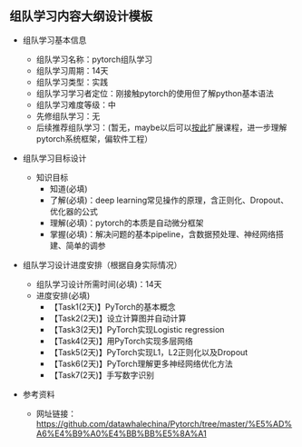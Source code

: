 ## 组队学习内容大纲设计模板
 * 组队学习基本信息
    * 组队学习名称：pytorch组队学习
    * 组队学习周期：14天
    * 组队学习类型：实践
    * 组队学习学习者定位：刚接触pytorch的使用但了解python基本语法
    * 组队学习难度等级：中
    * 先修组队学习：无
    * 后续推荐组队学习：(暂无，maybe以后可以[按此](<https://github.com/dlsys-course>)扩展课程，进一步理解pytorch系统框架，偏软件工程）
* 组队学习目标设计
    * 知识目标
        * 知道(必填)
        * 了解(必填)：deep learning常见操作的原理，含正则化、Dropout、优化器的公式
        * 理解(必填)：pytorch的本质是自动微分框架
        * 掌握(必填)：解决问题的基本pipeline，含数据预处理、神经网络搭建、简单的调参
* 组队学习设计进度安排（根据自身实际情况）
    * 组队学习设计所需时间(必填)：14天
    * 进度安排(必填)
      * 【Task1(2天)】PyTorch的基本概念
      * 【Task2(2天)】设立计算图并自动计算
      * 【Task3(2天)】PyTorch实现Logistic regression
      * 【Task4(2天)】用PyTorch实现多层网络
      * 【Task5(2天)】PyTorch实现L1，L2正则化以及Dropout
      * 【Task6(2天)】PyTorch理解更多神经网络优化方法
      * 【Task7(2天)】手写数字识别

* 参考资料
    * 网址链接：https://github.com/datawhalechina/Pytorch/tree/master/%E5%AD%A6%E4%B9%A0%E4%BB%BB%E5%8A%A1


    